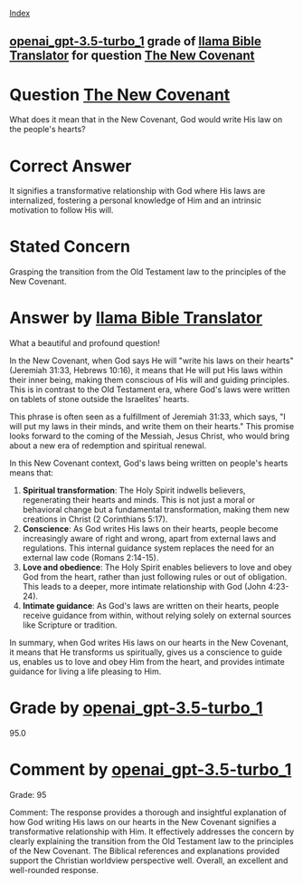 
[Index](../../../../index.md)
## [openai_gpt-3.5-turbo_1](../../../grading_models/openai_gpt-3.5-turbo_1.md) grade of [llama Bible Translator](../../../answering_models/llama_Bible_Translator.md) for question [The New Covenant](../../../questions/The_New_Covenant.md)

# Question [The New Covenant](../../../questions/The_New_Covenant.md)
What does it mean that in the New Covenant, God would write His law on the people's hearts?

# Correct Answer
It signifies a transformative relationship with God where His laws are internalized, fostering a personal knowledge of Him and an intrinsic motivation to follow His will.

# Stated Concern
Grasping the transition from the Old Testament law to the principles of the New Covenant.

# Answer by [llama Bible Translator](../../../answering_models/llama_Bible_Translator.md)
What a beautiful and profound question!

In the New Covenant, when God says He will "write his laws on their hearts" (Jeremiah 31:33, Hebrews 10:16), it means that He will put His laws within their inner being, making them conscious of His will and guiding principles. This is in contrast to the Old Testament era, where God's laws were written on tablets of stone outside the Israelites' hearts.

This phrase is often seen as a fulfillment of Jeremiah 31:33, which says, "I will put my laws in their minds, and write them on their hearts." This promise looks forward to the coming of the Messiah, Jesus Christ, who would bring about a new era of redemption and spiritual renewal.

In this New Covenant context, God's laws being written on people's hearts means that:

1. **Spiritual transformation**: The Holy Spirit indwells believers, regenerating their hearts and minds. This is not just a moral or behavioral change but a fundamental transformation, making them new creations in Christ (2 Corinthians 5:17).
2. **Conscience**: As God writes His laws on their hearts, people become increasingly aware of right and wrong, apart from external laws and regulations. This internal guidance system replaces the need for an external law code (Romans 2:14-15).
3. **Love and obedience**: The Holy Spirit enables believers to love and obey God from the heart, rather than just following rules or out of obligation. This leads to a deeper, more intimate relationship with God (John 4:23-24).
4. **Intimate guidance**: As God's laws are written on their hearts, people receive guidance from within, without relying solely on external sources like Scripture or tradition.

In summary, when God writes His laws on our hearts in the New Covenant, it means that He transforms us spiritually, gives us a conscience to guide us, enables us to love and obey Him from the heart, and provides intimate guidance for living a life pleasing to Him.

# Grade by [openai_gpt-3.5-turbo_1](../../../grading_models/openai_gpt-3.5-turbo_1.md)
95.0

# Comment by [openai_gpt-3.5-turbo_1](../../../grading_models/openai_gpt-3.5-turbo_1.md)
Grade: 95

Comment: The response provides a thorough and insightful explanation of how God writing His laws on our hearts in the New Covenant signifies a transformative relationship with Him. It effectively addresses the concern by clearly explaining the transition from the Old Testament law to the principles of the New Covenant. The Biblical references and explanations provided support the Christian worldview perspective well. Overall, an excellent and well-rounded response.
